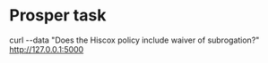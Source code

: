 # Prosper task

curl --data "Does the Hiscox policy include waiver of subrogation?" http://127.0.0.1:5000
